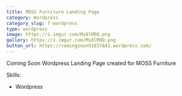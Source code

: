 ```yaml
---
title: MOSS Furniture Landing Page
category: Wordpress
category_slug: f-wordpress
type: wordpress
image: https://i.imgur.com/Ms8lM0Q.png
gallery: https://i.imgur.com/Ms8lM0Q.png
button_url: https://comingsoon51837842.wordpress.com/
---
```


Coming Soon Wordpress Landing Page created for MOSS Furniture

Skills: 
* Wordpress